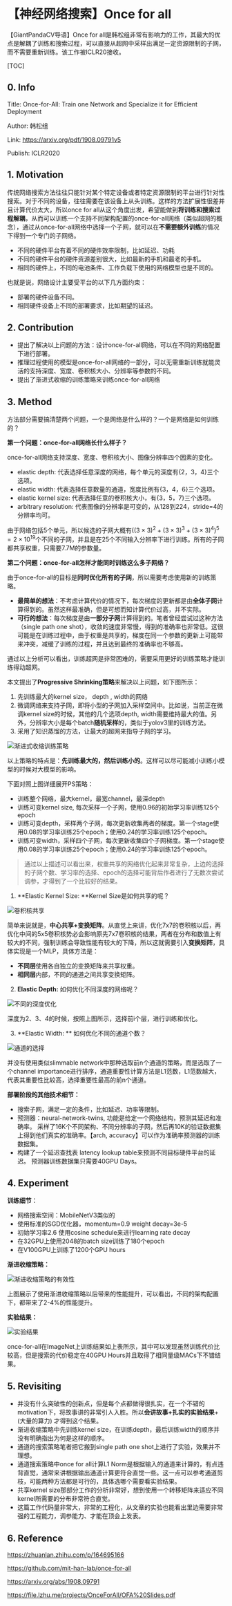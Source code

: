 # 【神经网络搜索】Once for all

【GiantPandaCV导语】Once for all是韩松组非常有影响力的工作，其最大的优点是解耦了训练和搜索过程，可以直接从超网中采样出满足一定资源限制的子网，而不需要重新训练。该工作被ICLR20接收。

[TOC]

## 0. Info

Title: Once-for-All: Train one Network and Specialize it for Efficient Deployment

Author: 韩松组

Link: https://arxiv.org/pdf/1908.09791v5 

Publish: ICLR2020

## 1. Motivation

传统网络搜索方法往往只能针对某个特定设备或者特定资源限制的平台进行针对性搜索。对于不同的设备，往往需要在该设备上从头训练。这样的方法扩展性很差并且计算代价太大，所以once for all从这个角度出发，希望能做到**将训练和搜索过程解耦**，从而可以训练一个支持不同架构配置的once-for-all网络（类似超网的概念），通过从once-for-all网络中选择一个子网，就可以在**不需要额外训练**的情况下得到一个专门的子网络。

- 不同的硬件平台有着不同的硬件效率限制，比如延迟、功耗
- 不同的硬件平台的硬件资源差别很大，比如最新的手机和最老的手机。
- 相同的硬件上，不同的电池条件、工作负载下使用的网络模型也是不同的。

也就是说，网络设计主要受平台的以下几方面约束：

- 部署的硬件设备不同。
- 相同硬件设备上不同的部署要求，比如期望的延迟。



## 2. Contribution

- 提出了解决以上问题的方法：设计once-for-all网络，可以在不同的网络配置下进行部署。
- 推理过程使用的模型是once-for-all网络的一部分，可以无需重新训练就能灵活的支持深度、宽度、卷积核大小、分辨率等参数的不同。
- 提出了渐进式收缩的训练策略来训练once-for-all网络

## 3. Method

方法部分需要搞清楚两个问题，一个是网络是什么样的？一个是网络是如何训练的？

**第一个问题：once-for-all网络长什么样子？**

once-for-all网络支持深度、宽度、卷积核大小、图像分辨率四个因素的变化。

- elastic depth: 代表选择任意深度的网络，每个单元的深度有{2，3，4}三个选项。
- elastic width: 代表选择任意数量的通道，宽度比例有{3，4，6}三个选项。
- elastic kernel size: 代表选择任意的卷积核大小，有{3，5，7}三个选项。
- arbitrary resolution: 代表图像的分辨率是可变的，从128到224，stride=4的分辨率均可。

由于网络包括5个单元，所以候选的子网大概有$((3\times 3)^2+(3\times 3)^3+(3\times 3)^4)^5 = 2\times 10^{19}$个不同的子网，并且是在25个不同输入分辨率下进行训练。所有的子网都共享权重，只需要7.7M的参数量。

**第二个问题：once-for-all怎样才能同时训练这么多子网络？**

由于once-for-all的目标是**同时优化所有的子网**，所以需要考虑使用新的训练策略。

- **最简单的想法**：不考虑计算代价的情况下，每次梯度的更新都是由**全体子网**计算得到的。虽然这样最准确，但是可想而知计算代价过高，并不实际。
- **可行的想法**：每次梯度是由**一部分子网**计算得到的。笔者曾经尝试过这种方法（single path one shot），收敛的速度非常慢，得到的准确率也非常低。这很可能是在训练过程中，由于权重是共享的，梯度在同一个参数的更新上可能带来冲突，减缓了训练的过程，并且达到最终的准确率也不够高。

通过以上分析可以看出，训练超网是非常困难的，需要采用更好的训练策略才能训练得动超网。

本文提出了**Progressive Shrinking策略**来解决以上问题，如下图所示：

1. 先训练最大的kernel size， depth , width的网络
2. 微调网络来支持子网，即将小型的子网加入采样空间中。比如说，当前正在微调kernel size的时候，其他的几个选项depth, width需要维持最大的值。另外，分辨率大小是每个batch**随机采样**的，类似于yolov3里的训练方法。
3. 采用了知识蒸馏的方法，让最大的超网来指导子网的学习。

![渐进式收缩训练策略](https://img-blog.csdnimg.cn/20210517101718768.png)

以上策略的特点是：**先训练最大的，然后训练小的**。这样可以尽可能减小训练小模型的时候对大模型的影响。

下面对照上图详细展开PS策略：

- 训练整个网络，最大kernel，最宽channel，最深depth
- 训练可变kernel size, 每次采样一个子网，使用0.96的初始学习率训练125个epoch
- 训练可变depth，采样两个子网，每次更新收集两者的梯度。第一个stage使用0.08的学习率训练25个epoch；使用0.24的学习率训练125个epoch。
- 训练可变width，采样四个子网，每次更新收集四个子网梯度。第一个stage使用0.08的学习率训练25个epoch；使用0.24的学习率训练125个epoch。

> 通过以上描述可以看出来，权重共享的网络优化起来非常复杂，上边的选择的子网个数、学习率的选择、epoch的选择可能背后作者进行了无数次尝试调参，才得到了一个比较好的结果。

1. **Elastic Kernel Size: **Kernel Size是如何共享的呢？

![卷积核共享](https://img-blog.csdnimg.cn/202105171027405.png)

简单来说就是，**中心共享+变换矩阵**。从直觉上来讲，优化7x7的卷积核以后，再优化中间的5x5卷积核势必会影响原先7x7卷积核的结果，两者在分布和数值上有较大的不同，强制训练会导致性能有较大的下降，所以这就需要引入**变换矩阵**，具体实现是一个MLP，具体方法是：

- **不同层**使用各自独立的变换矩阵来共享权重。
- **相同层**内部，不同的通道之间共享变换矩阵。

2. **Elastic Depth:**  如何优化不同深度的网络呢？

![不同的深度优化](https://img-blog.csdnimg.cn/20210517103556577.png)

深度为2、3、4的时候，按照上图所示，选择前i个层，进行训练和优化。

3. **Elastic Width: ** 如何优化不同的通道个数？

![通道的选择](https://img-blog.csdnimg.cn/20210517104027104.png)

并没有使用类似slimmable network中那种选取前n个通道的策略，而是选取了一个channel importance进行排序，通道重要性计算方法是L1范数，L1范数越大，代表其重要性比较高，选择重要性最高的前n个通道。

**部署阶段的其他技术细节：**

- 搜索子网，满足一定的条件，比如延迟、功率等限制。
- 预测器：neural-network-twins, 功能是给定一个网络结构，预测其延迟和准确率。
  采样了16K个不同架构、不同分辨率的子网，然后再10K的验证数据集上得到他们真实的准确率。【arch, accuracy】可以作为准确率预测器的训练数据集。
- 构建了一个延迟查找表 latency lookup table来预测不同目标硬件平台的延迟。
  预测器训练数据集只需要40GPU Days。


## 4. Experiment

**训练细节**：

- 网络搜索空间：MobileNetV3类似的
- 使用标准的SGD优化器，momentum=0.9 weight decay=3e-5
- 初始学习率2.6 使用cosine schedule来进行learning rate decay
- 在32GPU上使用2048的batch size训练了180个epoch
- 在V100GPU上训练了1200个GPU hours

**渐进收缩策略：**

![渐进收缩策略的有效性](https://img-blog.csdnimg.cn/20210517111240790.png)

上图展示了使用渐进收缩策略以后带来的性能提升，可以看出，不同的架构配置下，都带来了2-4%的性能提升。

**实验结果：**

![实验结果](https://img-blog.csdnimg.cn/20210517111716933.png?x-oss-process=image/watermark,type_ZmFuZ3poZW5naGVpdGk,shadow_10,text_aHR0cHM6Ly9ibG9nLmNzZG4ubmV0L0REX1BQX0pK,size_16,color_FFFFFF,t_70)

once-for-all在ImageNet上训练结果如上表所示，其中可以发现虽然训练代价比较高，但是搜索的代价稳定在40GPU Hours并且取得了相同量级MACs下不错结果。

## 5. Revisiting

- 并没有什么突破性的创新点，但是每个点都做得很扎实，在一个不错的motivation下，将故事讲的非常引人入胜。所以**会讲故事+扎实的实验结果**+(大量的算力) 才得到这个结果。
- 渐进收缩策略中先训练kernel size，在训练depth，最后训练width的顺序并没有明确指出为何是这样的顺序。
- 通道的搜索策略笔者把它搬到single path one shot上进行了实验，效果并不理想。
- 通道搜索策略中once for all计算L1 Norm是根据输入的通道来计算的，有点违背直觉，通常来讲根据输出通道计算更符合直觉一些。这一点可以参考通道剪枝，可能两种方法都是可行的，具体选哪个需要看实验结果。
- 共享kernel size那部分工作的分析非常好，想到使用一个转移矩阵来适应不同kernel所需要的分布非常符合直觉。
- 这篇工作代码量非常大，非常的工程化，从文章的实验也能看出里边需要非常强的工程能力，调参能力、才能在顶会上发表。

## 6. Reference

https://zhuanlan.zhihu.com/p/164695166

https://github.com/mit-han-lab/once-for-all

https://arxiv.org/abs/1908.09791

https://file.lzhu.me/projects/OnceForAll/OFA%20Slides.pdf
